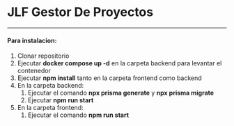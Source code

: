 # JLF Gestor De Proyectos
------------------------------
#### Para instalacion:
1. Clonar repositorio
2. Ejecutar **docker compose up -d** en la carpeta backend para levantar el contenedor
3. Ejecutar **npm install** tanto en la carpeta frontend como backend
4. En la carpeta backend:
    1. Ejecutar el comando **npx prisma generate** y **npx prisma migrate**
    2. Ejecutar **npm run start**
5. En la carpeta frontend:
    1. Ejecutar el comando **npm run start**
